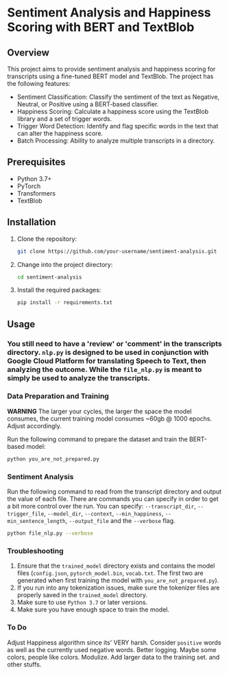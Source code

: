 # Sentiment Analysis and Happiness Scoring with BERT and TextBlob

## Overview

This project aims to provide sentiment analysis and happiness scoring for transcripts using a fine-tuned BERT model and TextBlob. The project has the following features:

- Sentiment Classification: Classify the sentiment of the text as Negative, Neutral, or Positive using a BERT-based classifier.
- Happiness Scoring: Calculate a happiness score using the TextBlob library and a set of trigger words.
- Trigger Word Detection: Identify and flag specific words in the text that can alter the happiness score.
- Batch Processing: Ability to analyze multiple transcripts in a directory.

## Prerequisites

- Python 3.7+
- PyTorch
- Transformers
- TextBlob

## Installation

1. Clone the repository:

    ```bash
    git clone https://github.com/your-username/sentiment-analysis.git
    ```

2. Change into the project directory:

    ```bash
    cd sentiment-analysis
    ```

3. Install the required packages:

    ```bash
    pip install -r requirements.txt
    ```

## Usage

### You still need to have a 'review' or 'comment' in the transcripts directory. `nlp.py` is designed to be used in conjunction with Google Cloud Platform for translating Speech to Text, then analyzing the outcome. While the `file_nlp.py` is meant to simply be used to analyze the transcripts.

### Data Preparation and Training

**WARNING** The larger your cycles, the larger the space the model consumes, the current training model consumes ~60gb @ 1000 epochs. Adjust accordingly.

Run the following command to prepare the dataset and train the BERT-based model: 

```bash
python you_are_not_prepared.py
```

### Sentiment Analysis

Run the following command to read from the transcript directory and output the value of each file. There are commands you can specify in order to get a bit more control over the run. You can specify: `--transcript_dir`, `--trigger_file`, `--model_dir`, `--context`, `--min_happiness`, `--min_sentence_length`, `--output_file` and the `--verbose` flag. 

```bash
python file_nlp.py --verbose
```


### Troubleshooting

1. Ensure that the `trained_model` directory exists and contains the model files (`config.json`, `pytorch_model.bin`, `vocab.txt`. The first two are generated when first training the model with `you_are_not_prepared.py`).
2. If you run into any tokenization issues, make sure the tokenizer files are properly saved in the `trained_model` directory.
3. Make sure to use `Python 3.7` or later versions.
4. Make sure you have enough space to train the model.

### To Do

Adjust Happiness algorithm since its' VERY harsh. 
Consider `positive` words as well as the currently used negative words.
Better logging.
Maybe some colors, people like colors.
Modulize.
Add larger data to the training set.
and other stuffs.